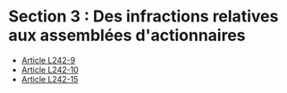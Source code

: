 # Section 3 : Des infractions relatives aux assemblées d'actionnaires

- [Article L242-9](article-l242-9.md)
- [Article L242-10](article-l242-10.md)
- [Article L242-15](article-l242-15.md)
